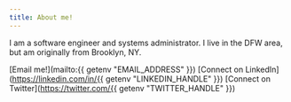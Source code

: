 ```yaml
---
title: About me!
---
```


I am a software engineer and systems administrator. I live in the DFW area, but
am originally from Brooklyn, NY.

[Email me!](mailto:{{ getenv "EMAIL_ADDRESS" }})
[Connect on LinkedIn](https://linkedin.com/in/{{ getenv "LINKEDIN_HANDLE" }})
[Connect on Twitter](https://twitter.com/{{ getenv "TWITTER_HANDLE" }})

